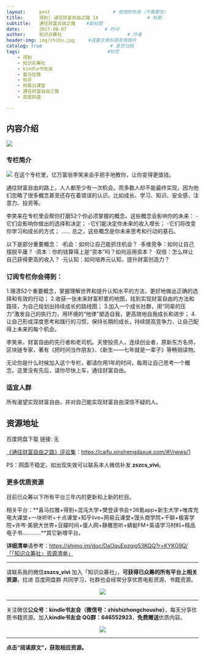 ```yaml
---
layout:     post                       # 使用的布局（不需要改）
title:      得到| 通往财富自由之路 14                  # 标题 
subtitle:   通往财富自由之路    #副标题
date:       2017-08-07              # 时间
author:     知识众筹社                        # 作者
header-img: img/zhihu.jpg     #这篇文章标题背景图片
catalog: true                         # 是否归档
tags:                                #标签
    - 得到
    - 知识众筹社
    - kindle书友会
    - 喜马拉雅
    - 知乎
    - 网易云课堂
    - 通往财富自由之路
    - 百度网盘

---
```


## 内容介绍

![](https://ww2.sinaimg.cn/large/006tKfTcgy1fixch96sfoj311g0ue4ar.jpg)
### 专栏简介
![](https://ww4.sinaimg.cn/large/006tKfTcgy1fixk4mkr9ej30u03iqamg.jpg)
在这个专栏里，亿万富翁李笑来会手把手地教你，让你变得更值钱。

通往财富自由的路上，人人都至少有一次机会。而多数人却不能最终实现，因为他们忽略了很多概念甚至还存在着错误的认识。比如成长、学习、知识、安全感、注意力、投资等。

李笑来在专栏里会帮你打磨52个你必须掌握的概念，这些概念会影响你的未来：
-它们会影响你做出的选择和决定；
-它们能决定你未来的收入增长；
-它们将改变你学习和成长的方式；
……
总之，这些概念是你未来思考和行动的基石。

以下是部分重要概念：
·机会：如何让自己能抓住机会？
·多维竞争：如何让自己摆脱平庸？
·资本：你的钱算得上是“资本”吗？如何运用资本？
·双倍：怎么样让自己获得更高的收入？
·元认知：如何培养元认知，提升财富创造力？

### 订阅专栏你会得到：
1.理清52个重要概念，掌握理解世界和提升认知水平的方法，更好地做出正确的选择和有效的行动；
2.收获一张未来财富积累的地图，找到实现财富自由的方法和路径，为自己规划出持续成长的路线图；
3.加入一个成长社群，用“同辈的压力”激发自己的执行力，用环境的“他律”塑造自我，更高效地自我成长和进步；
4.让自己形成深度思考和践行的习惯，保持长期的成长，持续提高竞争力，让自己配得上未来的每个机会。

李笑来，财富自由的先行者和老司机。天使投资人，连续创业者，原新东方名师，区块链专家，著有《把时间当作朋友》、《新生——七年就是一辈子》等畅销读物。

无论你是什么时候加入这个专栏，都请你用1年的时间，每周让自己思考一个概念。这里没有先后，请你尽快上车，通往财富自由。

### 适宜人群
所有渴望实现财富自由，并对自己能实现财富自由深信不疑的人。


## 资源地址

百度网盘下载 链接:  无

[《通往财富自由之路》评论集](https://caifu.xinshengdaxue.com/#!/news/1)：https://caifu.xinshengdaxue.com/#!/news/1

PS：网盘不稳定，如出现失效可以联系本人微信补发 **zszcs_vivi**。


### 更多优质资源

目前已众筹以下所有平台三年内的更新和上新的栏目。

相关平台：**喜马拉雅+得到+混沌大学+樊登读书会+36氪app+新生大学+唯库充电大课堂+一块听听+十点课堂+知乎live+网易云课堂+馒头商学院+千聊+极客学院+许岑·美貌大世界+豆瓣时间+蛋人网+静雅思听+蜻蜓FM+英语学习材料+精品电子书…………**其它新增平台。

**详细清单**请参考：https://shimo.im/doc/DaOquEpzgig53KQQ?r=KYKG9Q/「「知识众筹社」资源清单」

-------

请联系我的微信**zszcs_vivi** 加入「知识众筹社」，**可获得已众筹的所有平台上相关资源**，拉进 百度网盘群 共同学习，社群也会经常分享优质电影资源、书籍资源。

<center>
    <p><img src="https://ww2.sinaimg.cn/large/006tKfTcgy1fix91fasqoj3076076q31.jpg" align="center"></p>
</center>


-------

关注微信**公众号**：**kindle书友会（微信号：zhishizhongchoushe）**，每天分享优质书籍资源。加入**kindle书友会 QQ群：646552923**，**免费赠送**优质内容。

<center>
    <p><img src="https://ww1.sinaimg.cn/large/006tKfTcgy1fix8tn1wqaj3076076dfx.jpg"></p>
</center>


-------

**点击“阅读原文”，获取相应资源。**


